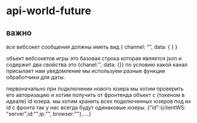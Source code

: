 # api-world-future

## важно

все вебсокет сообщения должны иметь вид { channel: "", data: { } }

объект вебсокетов игры это базовая строка которая является json и содержит два свойства это {chanel:'', data: {}} по условию какой канал присылает нам уведомление мы используем разные функции обработчики для даты.

первоначально при подключении нового юзера мы хотим проверить его авторизацию и хотим получить от фронтенда объект с (токеном в идеале) id юзера. мы хотим хранить всех подключенных юзеров под их id с фронта так у нас всегда будут одинаковые юзеры.
{"id":{clientWS: "server",id:"",ip:"", browser:""},....}
